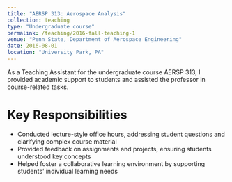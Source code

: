 ```yaml
---
title: "AERSP 313: Aerospace Analysis"
collection: teaching
type: "Undergraduate course"
permalink: /teaching/2016-fall-teaching-1
venue: "Penn State, Department of Aerospace Engineering"
date: 2016-08-01
location: "University Park, PA"
---
```


As a Teaching Assistant for the undergraduate course AERSP 313, I provided academic support to students and assisted the professor in course-related tasks.

Key Responsibilities
======
- Conducted lecture-style office hours, addressing student questions and clarifying complex course material
- Provided feedback on assignments and projects, ensuring students understood key concepts
- Helped foster a collaborative learning environment by supporting students’ individual learning needs
